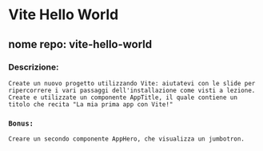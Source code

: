 # Vite Hello World
## nome repo: vite-hello-world
### Descrizione:
    Create un nuovo progetto utilizzando Vite: aiutatevi con le slide per ripercorrere i vari passaggi dell'installazione come visti a lezione.
    Create e utilizzate un componente AppTitle, il quale contiene un titolo che recita "La mia prima app con Vite!"
### `Bonus:`
    Creare un secondo componente AppHero, che visualizza un jumbotron.